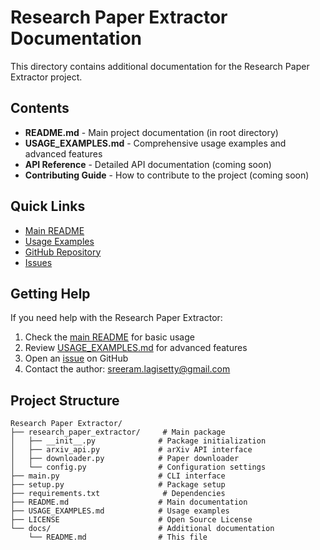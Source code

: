 # Research Paper Extractor Documentation

This directory contains additional documentation for the Research Paper Extractor project.

## Contents

- **README.md** - Main project documentation (in root directory)
- **USAGE_EXAMPLES.md** - Comprehensive usage examples and advanced features
- **API Reference** - Detailed API documentation (coming soon)
- **Contributing Guide** - How to contribute to the project (coming soon)

## Quick Links

- [Main README](../README.md)
- [Usage Examples](../USAGE_EXAMPLES.md)
- [GitHub Repository](https://github.com/Sreeram5678/Research-Paper-Extractor)
- [Issues](https://github.com/Sreeram5678/Research-Paper-Extractor/issues)

## Getting Help

If you need help with the Research Paper Extractor:

1. Check the [main README](../README.md) for basic usage
2. Review [USAGE_EXAMPLES.md](../USAGE_EXAMPLES.md) for advanced features
3. Open an [issue](https://github.com/Sreeram5678/Research-Paper-Extractor/issues) on GitHub
4. Contact the author: sreeram.lagisetty@gmail.com

## Project Structure

```
Research Paper Extractor/
├── research_paper_extractor/     # Main package
│   ├── __init__.py              # Package initialization
│   ├── arxiv_api.py             # arXiv API interface
│   ├── downloader.py            # Paper downloader
│   └── config.py                # Configuration settings
├── main.py                      # CLI interface
├── setup.py                     # Package setup
├── requirements.txt              # Dependencies
├── README.md                    # Main documentation
├── USAGE_EXAMPLES.md            # Usage examples
├── LICENSE                      # Open Source License
└── docs/                        # Additional documentation
    └── README.md                # This file
```
